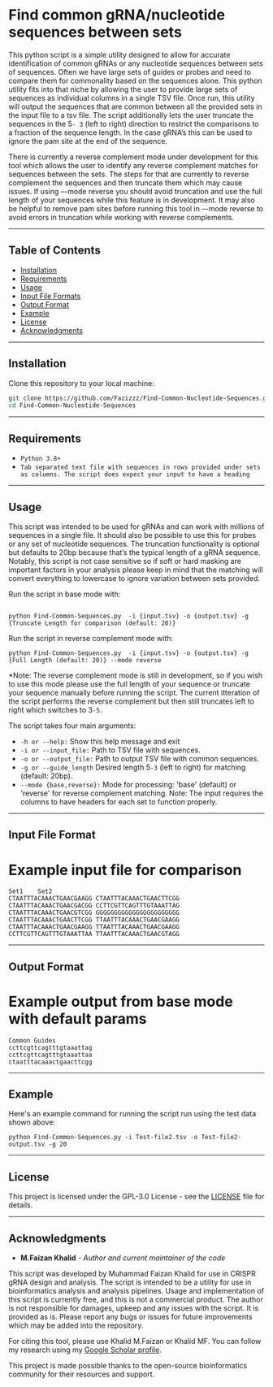 # Find common gRNA/nucleotide sequences between sets 

This python script is a simple utility designed to allow for accurate identification of common gRNAs or any nucleotide sequences between sets of sequences. Often we have large sets of guides or probes and need to compare them for commonality based on the sequences alone. This python utility fits into that niche by allowing the user to provide large sets of sequences as individual columns in a single TSV file. Once run, this utility will output the sequences that are common between all the provided sets in the input file to a tsv file. The script additionally lets the user truncate the sequences in the 5`- 3` (left to right) direction to restrict the comparisons to a fraction of the sequence length. In the case gRNA’s this can be used to ignore the pam site at the end of the sequence. 

There is currently a reverse complement mode under development for this tool which allows the user to identify any reverse complement matches for sequences between the sets. The steps for that are currently to reverse complement the sequences and then truncate them which may cause issues. If using –-mode reverse you should avoid truncation and use the full length of your sequences while this feature is in development. It may also be helpful to remove pam sites before running this tool in  –-mode reverse to avoid errors in truncation while working with reverse complements. 

_______________________________________________________
## Table of Contents
- [Installation](#installation)
- [Requirements](#requirements)
- [Usage](#usage)
- [Input File Formats](#input-file-formats)
- [Output Format](#output-format)
- [Example](#example)
- [License](#license)
- [Acknowledgments](#acknowledgments)

_______________________________________________________
## Installation
Clone this repository to your local machine:

```bash
git clone https://github.com/Fazizzz/Find-Common-Nucleotide-Sequences.git
cd Find-Common-Nucleotide-Sequences
```
________________________________________________________
## Requirements

* `Python 3.8+`
* `Tab separated text file with sequences in rows provided under sets as columns. The script does expect your input to have a heading`

_______________________________________________________ 
## Usage

This script was intended to be used for gRNAs and can work with millions of sequences in a single file. It should also be possible to use this for probes or any set of nucleotide sequences. The truncation functionality is optional but defaults to 20bp because that’s the typical length of a gRNA sequence. Notably, this script is not case sensitive so if soft or hard masking are important factors in your analysis please keep in mind that the matching will convert everything to lowercase to ignore variation between sets provided. 

Run the script in base mode with:

```

python Find-Common-Sequences.py  -i {input.tsv} -o {output.tsv} -g {Truncate Length for comparison (default: 20)}

```

Run the script in reverse complement mode with:

```
python Find-Common-Sequences.py  -i {input.tsv} -o {output.tsv} -g {Full Length (default: 20)} --mode reverse

```

*Note: The reverse complement mode is still in development, so if you wish to use this mode please use the full length of your sequence or truncate your sequence manually before running the script. The current itteration of the script performs the reverse complement but then still truncates left to right which switches to 3`-5`. 


The script takes four main arguments:

*	`-h or --help:` Show this help message and exit
*	`-i or --input_file:` Path to TSV file with sequences.
*	`-o or --output_file:` Path to output TSV file with common sequences.
*	`-g or --guide_length` Desired length 5`-3` (left to right) for matching (default: 20bp). 
*	`--mode {base,reverse}:` Mode for processing: 'base' (default) or 'reverse' for reverse complement matching.
	Note: The input requires the columns to have headers for each set to function properly.

________________________________________________________

## Input File Format

# Example input file for comparison 

```
Set1	Set2
CTAATTTACAAACTGAACGAAGG	CTAATTTACAAACTGAACTTCGG
CTAATTTACAAACTGAACGACGG	CCTTCGTTCAGTTTGTAAATTAG
CTAATTTACAAACTGAACGTCGG	GGGGGGGGGGGGGGGGGGGGGGG
CTAATTTACAAACTGAACTTCGG	TTAATTTACAAACTGAACGAAGG
CTAATTTACAAACTGAACGAAGG	TTAATTTACAAACTGAACGAAGG
CCTTCGTTCAGTTTGTAAATTAA	TTAATTTACAAACTGAACGTAGG

```

_________________________________________________________

## Output Format

# Example output from base mode with default params

```
Common Guides
ccttcgttcagtttgtaaattag
ccttcgttcagtttgtaaattaa
ctaatttacaaactgaacttcgg

```


___________________________________________________________
## Example

Here's an example command for running the script run using the test data shown above:

```
python Find-Common-Sequences.py -i Test-file2.tsv -o Test-file2-output.tsv -g 20

```
___________________________________________________________

## License

This project is licensed under the GPL-3.0 License - see the [LICENSE](https://www.gnu.org/licenses/gpl-3.0.en.html#license-text) file for details.


___________________________________________________________

## Acknowledgments

* **M.Faizan Khalid** - *Author and current maintainer of the code*

This script was developed by Muhammad Faizan Khalid for use in CRISPR gRNA design and analysis. The script is intended to be a utility for use in bioinformatics analysis and analysis pipelines. Usage and implementation of this script is currently free, and this is not a commercial product. The author is not responsible for damages, upkeep and any issues with the script. It is provided as is. Please report any bugs or issues for future improvements which may be added into the repository. 
  
For citing this tool, please use Khalid M.Faizan or Khalid MF. You can follow my research using my [Google Scholar profile](https://scholar.google.com/citations?hl=en&user=qFZQ5wYAAAAJ&sortby=title&view_op=list_works&gmla=AL3_zigRWGX9g8Jc22idbBUMFuy7cVN_pEIyL6_DXSA-qWkJbcaONzhRNSmAwmQXKEm-3-WYGouZZC2pCE6zD9tZLxizbM7jQzzZMOgtkgsuL825u4lvSs9kwsccajhJbBg2Mrc37at_HCQ).

This project is made possible thanks to the open-source bioinformatics community for their resources and support.

